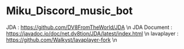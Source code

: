 # Miku_Discord_music_bot
JDA : https://github.com/DV8FromTheWorld/JDA \n
JDA Document : https://javadoc.io/doc/net.dv8tion/JDA/latest/index.html \n
lavaplayer : https://github.com/Walkyst/lavaplayer-fork \n
